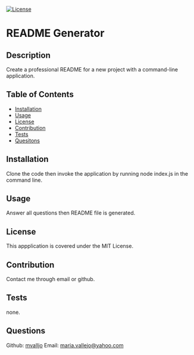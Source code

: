 [![License](https://img.shields.io/badge/License-MIT-yellow.svg)](https://spdx.org/licenses/MIT.html)
# README Generator
## Description
Create a professional README for a new project with a command-line application.
## Table of Contents
- [Installation](#installation)
- [Usage](#usage)
- [License](#license)
- [Contribution](#contribution)
- [Tests](#tests)
- [Quesitons](#questions)
## Installation
Clone the code then invoke the application by running node index.js in the command line.
## Usage
Answer all questions then README file is generated.
## License
This appplication is covered under the MIT License.
## Contribution
Contact me through email or github.
## Tests
none.
## Questions
Github: [mvalljo](https://github.com/mvalljo)
Email: maria.vallejo@yahoo.com
